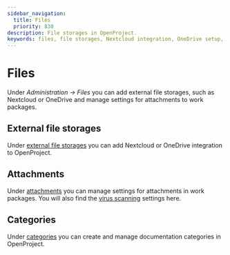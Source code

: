 ```yaml
---
sidebar_navigation:
  title: Files
  priority: 830
description: File storages in OpenProject.
keywords: files, file storages, Nextcloud integration, OneDrive setup, OneDrive, Sharepoint, attachments
---
```


# Files 

Under *Administration -> Files* you can add external file storages, such as Nextcloud or OneDrive and manage settings
for attachments to work packages.

## External file storages

Under [external file storages](./external-file-storages) you can add Nextcloud or OneDrive integration to OpenProject. 

## Attachments

Under [attachments](./attachments) you can manage settings for attachments in work packages. You will also find the [virus scanning](./attachments/virus-scanning) settings here. 

## Categories

Under [categories](./categories) you can create and manage documentation categories in OpenProject.

